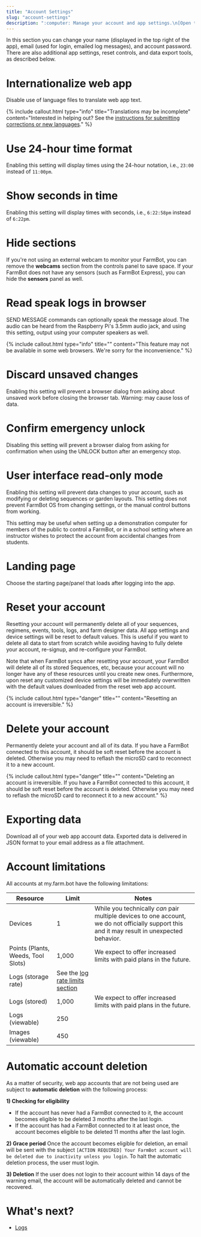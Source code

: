 ```yaml
---
title: "Account Settings"
slug: "account-settings"
description: ":computer: Manage your account and app settings.\n[Open these settings in the app](https://my.farm.bot/app/designer/settings?highlight=account)"
---
```


In this section you can change your name (displayed in the top right of the app), email (used for login, emailed log messages), and account password. There are also additional app settings, reset controls, and data export tools, as described below.

# Internationalize web app

Disable use of language files to translate web app text.

{%
include callout.html
type="info"
title="Translations may be incomplete"
content="Interested in helping out? See the [instructions for submitting corrections or new languages](https://github.com/FarmBot/Farmbot-Web-App#translating-the-web-app-into-your-language)."
%}

# Use 24-hour time format

Enabling this setting will display times using the 24-hour notation, i.e., `23:00` instead of `11:00pm`.

# Show seconds in time

Enabling this setting will display times with seconds, i.e., `6:22:58pm` instead of `6:22pm`.

# Hide sections

If you're not using an external webcam to monitor your FarmBot, you can remove the **webcams** section from the controls panel to save space. If your FarmBot does not have any sensors (such as FarmBot Express), you can hide the **sensors** panel as well.

# Read speak logs in browser

<span class="fb-step fb-send-message">SEND MESSAGE</span> commands can optionally speak the message aloud. The audio can be heard from the Raspberry Pi's 3.5mm audio jack, and using this setting, output using your computer speakers as well.

{%
include callout.html
type="info"
title=""
content="This feature may not be available in some web browsers. We're sorry for the inconvenience."
%}

# Discard unsaved changes

Enabling this setting will prevent a browser dialog from asking about unsaved work before closing the browser tab. Warning: may cause loss of data.

# Confirm emergency unlock

Disabling this setting will prevent a browser dialog from asking for confirmation when using the <span class="fb-button fb-yellow">UNLOCK</span> button after an emergency stop.

# User interface read-only mode

Enabling this setting will prevent data changes to your account, such as modifying or deleting sequences or garden layouts. This setting does not prevent FarmBot OS from changing settings, or the manual control buttons from working.

This setting may be useful when setting up a demonstration computer for members of the public to control a FarmBot, or in a school setting where an instructor wishes to protect the account from accidental changes from students.

# Landing page

Choose the starting page/panel that loads after logging into the app.

# Reset your account

Resetting your account will permanently delete all of your sequences, regimens, events, tools, logs, and farm designer data. All app settings and device settings will be reset to default values. This is useful if you want to delete all data to start from scratch while avoiding having to fully delete your account, re-signup, and re-configure your FarmBot.

Note that when FarmBot syncs after resetting your account, your FarmBot will delete all of its stored Sequences, etc, because your account will no longer have any of these resources until you create new ones. Furthermore, upon reset any customized device settings will be immediately overwritten with the default values downloaded from the reset web app account.

{%
include callout.html
type="danger"
title=""
content="Resetting an account is irreversible."
%}

# Delete your account

Permanently delete your account and all of its data. If you have a FarmBot connected to this account, it should be soft reset before the account is deleted. Otherwise you may need to reflash the microSD card to reconnect it to a new account.

{%
include callout.html
type="danger"
title=""
content="Deleting an account is irreversible. If you have a FarmBot connected to this account, it should be soft reset before the account is deleted. Otherwise you may need to reflash the microSD card to reconnect it to a new account."
%}

# Exporting data

Download all of your web app account data. Exported data is delivered in JSON format to your email address as a file attachment.

# Account limitations

All accounts at my.farm.bot have the following limitations:

|Resource                      |Limit                         |Notes                         |
|------------------------------|------------------------------|------------------------------|
|Devices                       |1                             |While you technically *can* pair multiple devices to one account, we do not officially support this and it may result in unexpected behavior.
|Points (Plants, Weeds, Tool Slots)|1,000                         |We expect to offer increased limits with paid plans in the future.
|Logs (storage rate)           |See the [log rate limits section](../logs.md#log-limits)|
|Logs (stored)                 |1,000                         |We expect to offer increased limits with paid plans in the future.
|Logs (viewable)               |250                           |
|Images (viewable)             |450                           |

# Automatic account deletion

As a matter of security, web app accounts that are not being used are subject to **automatic deletion** with the following process:

**1) Checking for eligibility**
* If the account has never had a FarmBot connected to it, the account becomes eligible to be deleted 3 months after the last login.
* If the account has had a FarmBot connected to it at least once, the account becomes eligible to be deleted 11 months after the last login.

**2) Grace period**
Once the account becomes eligible for deletion, an email will be sent with the subject `[ACTION REQUIRED] Your FarmBot account will be deleted due to inactivity unless you login`. To halt the automatic deletion process, the user must login.

**3) Deletion**
If the user does not login to their account within 14 days of the warning email, the account will be automatically deleted and cannot be recovered.

# What's next?

 * [Logs](../logs.md)
